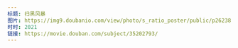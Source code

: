 ```yaml
---
标题: 扫黑风暴
图片: https://img9.doubanio.com/view/photo/s_ratio_poster/public/p2623884456.jpg
时时: 2021
链接: https://movie.douban.com/subject/35202793/
---
```

